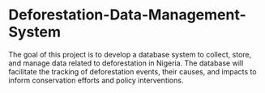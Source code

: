 # Deforestation-Data-Management-System
The goal of this project is to develop a database system to collect, store, and manage data related to deforestation in Nigeria. The database will facilitate the tracking of deforestation events, their causes, and impacts to inform conservation efforts and policy interventions.
